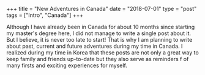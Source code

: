 +++
title = "New Adventures in Canada"
date = "2018-07-01"
type = "post"
tags = ["Intro", "Canada"]
+++

Although I have already been in Canada for about 10 months since starting my master's degree here, I did not manage to write a single post about it. But I believe, it is never too late to start! That is why I am planning to write about past, current and future adventures during my time in Canada. I realized during my time in Korea that these posts are not only a great way to keep family and friends up-to-date but they also serve as reminders f of many firsts and exciting experiences for myself.
